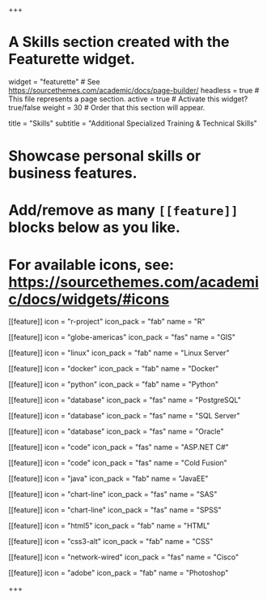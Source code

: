+++
# A Skills section created with the Featurette widget.
widget = "featurette"  # See https://sourcethemes.com/academic/docs/page-builder/
headless = true  # This file represents a page section.
active = true  # Activate this widget? true/false
weight = 30  # Order that this section will appear.

title = "Skills"
subtitle = "Additional Specialized Training & Technical Skills"

# Showcase personal skills or business features.
# 
# Add/remove as many `[[feature]]` blocks below as you like.
# 
# For available icons, see: https://sourcethemes.com/academic/docs/widgets/#icons

[[feature]]
  icon = "r-project"
  icon_pack = "fab"
  name = "R"

[[feature]]
  icon = "globe-americas"
  icon_pack = "fas"
  name = "GIS"

[[feature]]
  icon = "linux"
  icon_pack = "fab"
  name = "Linux Server"
  
[[feature]]
  icon = "docker"
  icon_pack = "fab"
  name = "Docker"
  
[[feature]]
  icon = "python"
  icon_pack = "fab"
  name = "Python"
  
[[feature]]
  icon = "database"
  icon_pack = "fas"
  name = "PostgreSQL"
  
[[feature]]
  icon = "database"
  icon_pack = "fas"
  name = "SQL Server"
  
[[feature]]
  icon = "database"
  icon_pack = "fas"
  name = "Oracle"
  
[[feature]]
  icon = "code"
  icon_pack = "fas"
  name = "ASP.NET C#"

[[feature]]
  icon = "code"
  icon_pack = "fas"
  name = "Cold Fusion"

[[feature]]
  icon = "java"
  icon_pack = "fab"
  name = "JavaEE"

[[feature]]
  icon = "chart-line"
  icon_pack = "fas"
  name = "SAS"
  
[[feature]]
  icon = "chart-line"
  icon_pack = "fas"
  name = "SPSS"
  
[[feature]]
  icon = "html5"
  icon_pack = "fab"
  name = "HTML"

[[feature]]
  icon = "css3-alt"
  icon_pack = "fab"
  name = "CSS"

[[feature]]
  icon = "network-wired"
  icon_pack = "fas"
  name = "Cisco"

[[feature]]
  icon = "adobe"
  icon_pack = "fab"
  name = "Photoshop"

+++
